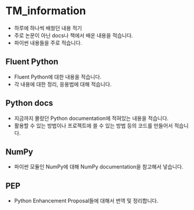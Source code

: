 # TM_information
- 하루에 하나씩 배웠던 내용 적기
- 주로 논문이 아닌 docs나 책에서 배운 내용을 적습니다.
- 파이썬 내용들을 주로 적습니다.

## Fluent Python
- Fluent Python에 대한 내용을 적습니다.
- 각 내용에 대한 정리, 응용법에 대해 적습니다.

## Python docs
- 지금까지 몰랐던 Python documentation에 적혀있는 내용을 적습니다.
- 활용할 수 있는 방법이나 프로젝트에 쓸 수 있는 방법 등의 코드를 만들어서 적습니다.

## NumPy
- 파이썬 모듈인 NumPy에 대해 NumPy documentation을 참고해서 넣습니다.

## PEP
- Python Enhancement Proposal들에 대해서 번역 및 정리합니다.
